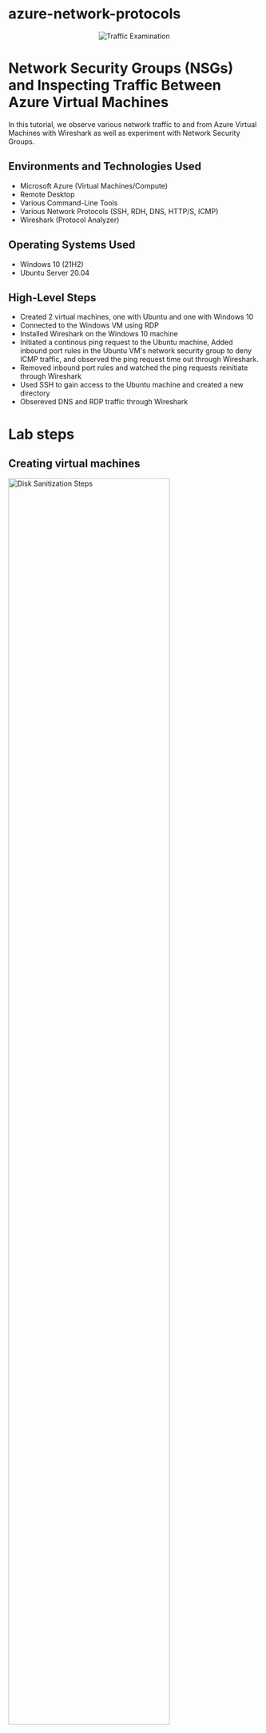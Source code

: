 # azure-network-protocols

<p align="center">
<img src="https://i.imgur.com/Ua7udoS.png" alt="Traffic Examination"/>
</p>

<h1>Network Security Groups (NSGs) and Inspecting Traffic Between Azure Virtual Machines</h1>
In this tutorial, we observe various network traffic to and from Azure Virtual Machines with Wireshark as well as experiment with Network Security Groups. <br />



<h2>Environments and Technologies Used</h2>

- Microsoft Azure (Virtual Machines/Compute)
- Remote Desktop
- Various Command-Line Tools
- Various Network Protocols (SSH, RDH, DNS, HTTP/S, ICMP)
- Wireshark (Protocol Analyzer)

<h2>Operating Systems Used </h2>

- Windows 10 (21H2)
- Ubuntu Server 20.04

<h2>High-Level Steps</h2>

- Created 2 virtual machines, one with Ubuntu and one with Windows 10
- Connected to the Windows VM using RDP
- Installed Wireshark on the Windows 10 machine
- Initiated a continous ping request to the Ubuntu machine, Added inbound port rules in the Ubuntu VM's network security group to deny ICMP traffic, and observed the ping request time out through Wireshark.
- Removed inbound port rules and watched the ping requests reinitiate through Wireshark
- Used SSH to gain access to the Ubuntu machine and created a new directory
- Obsereved DNS and RDP traffic through Wireshark

<h1>Lab steps </h1>
<h2>Creating virtual machines</h2>
<p>
<img src="https://i.imgur.com/YK94SIh.png" height="80%" width="80%" alt="Disk Sanitization Steps"/>
</p>
<p>
I created two virtual machines to monitor traffic between eachother. The first virtual machine was a windows 10 machine and the second virtual machine was a linux machine. I used RDP(Remote Desktop Protocol) and SSH(Secure Shell) to communicate between the two machines.
</p>
<br />

<h2>Setting up environment </h2>
<p>
I used Wireshark to monitor traffic to monitor packets. For example, I used the ICMP(Internet Control Message Protocol) to monitor echo requests between both of my machines.
</p>
<br />

<p>
<img src="https://i.imgur.com/SDL7FsW.png" height="80%" width="80%" alt="Disk Sanitization Steps"/>
</p>
<br />
<h2>Blocking ports wiht Azure firewall</h2>
<p>
The next step of my project was to block contious echo requests through Azure firewall. I did this by going to the Networking section of my second virtual machine which enabled me to change the inbound port rules for my machine. When changing the inbound port rules you are also able to change the priority of the rule which determines which rules are processed first.
</p>
<img src="https://i.imgur.com/vbtVvOi.png" width="80%" alt="Disk Sanitization Steps"/>
<br />
<h2>Other port practice</h2>
<h3>Connecting with SSH</h3>
<img src="https://i.imgur.com/4RHnH8G.png" width="80%" alt="Disk Sanitization Steps"/>
<h3>DNS traffic monitoring</h3>
<img src="https://i.imgur.com/UB7QZNv.png" width="80%" alt="dns"/>
<br />

<p>
</p>
